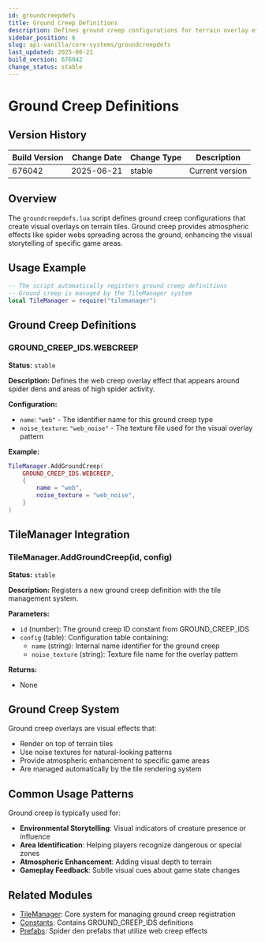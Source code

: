 ```yaml
---
id: groundcreepdefs
title: Ground Creep Definitions
description: Defines ground creep configurations for terrain overlay effects
sidebar_position: 6
slug: api-vanilla/core-systems/groundcreepdefs
last_updated: 2025-06-21
build_version: 676042
change_status: stable
---
```


# Ground Creep Definitions

## Version History
| Build Version | Change Date | Change Type | Description |
|---|----|----|----|
| 676042 | 2025-06-21 | stable | Current version |

## Overview

The `groundcreepdefs.lua` script defines ground creep configurations that create visual overlays on terrain tiles. Ground creep provides atmospheric effects like spider webs spreading across the ground, enhancing the visual storytelling of specific game areas.

## Usage Example

```lua
-- The script automatically registers ground creep definitions
-- Ground creep is managed by the TileManager system
local TileManager = require("tilemanager")
```

## Ground Creep Definitions

### GROUND_CREEP_IDS.WEBCREEP

**Status:** `stable`

**Description:**
Defines the web creep overlay effect that appears around spider dens and areas of high spider activity.

**Configuration:**
- `name`: `"web"` - The identifier name for this ground creep type
- `noise_texture`: `"web_noise"` - The texture file used for the visual overlay pattern

**Example:**
```lua
TileManager.AddGroundCreep(
    GROUND_CREEP_IDS.WEBCREEP,
    {
        name = "web",
        noise_texture = "web_noise",
    }
)
```

## TileManager Integration

### TileManager.AddGroundCreep(id, config)

**Status:** `stable`

**Description:**
Registers a new ground creep definition with the tile management system.

**Parameters:**
- `id` (number): The ground creep ID constant from GROUND_CREEP_IDS
- `config` (table): Configuration table containing:
  - `name` (string): Internal name identifier for the ground creep
  - `noise_texture` (string): Texture file name for the overlay pattern

**Returns:**
- None

## Ground Creep System

Ground creep overlays are visual effects that:
- Render on top of terrain tiles
- Use noise textures for natural-looking patterns
- Provide atmospheric enhancement to specific game areas
- Are managed automatically by the tile rendering system

## Common Usage Patterns

Ground creep is typically used for:
- **Environmental Storytelling**: Visual indicators of creature presence or influence
- **Area Identification**: Helping players recognize dangerous or special zones
- **Atmospheric Enhancement**: Adding visual depth to terrain
- **Gameplay Feedback**: Subtle visual cues about game state changes

## Related Modules

- [TileManager](mdc:dst-api-webdocs/path/to/tilemanager.md): Core system for managing ground creep registration
- [Constants](./constants.md): Contains GROUND_CREEP_IDS definitions
- [Prefabs](./prefabs.md): Spider den prefabs that utilize web creep effects
